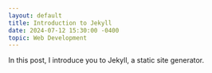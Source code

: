 ```yaml
---
layout: default
title: Introduction to Jekyll
date: 2024-07-12 15:30:00 -0400
topic: Web Development
---
```


In this post, I introduce you to Jekyll, a static site generator.

